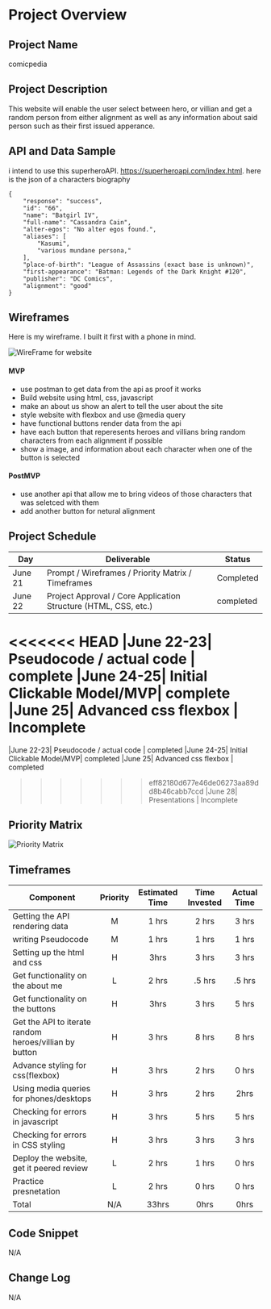 # Project Overview

## Project Name

comicpedia

## Project Description

This website will enable the user select between hero, or villian  and get a random person from either alignment as well as any information about said person such as their first issued apperance.

## API and Data Sample


i intend to use this superheroAPI. https://superheroapi.com/index.html. here is the json of a characters biography 
```
{
    "response": "success",
    "id": "66",
    "name": "Batgirl IV",
    "full-name": "Cassandra Cain",
    "alter-egos": "No alter egos found.",
    "aliases": [
        "Kasumi",
        "various mundane persona,"
    ],
    "place-of-birth": "League of Assassins (exact base is unknown)",
    "first-appearance": "Batman: Legends of the Dark Knight #120",
    "publisher": "DC Comics",
    "alignment": "good"
}
```
## Wireframes
Here is my wireframe. I built it first with a phone in mind.

![WireFrame for website](https://i.imgur.com/nRaLZOD.png " its wireframe of the website built for phone")




#### MVP 

- use postman to get data from the api as proof it works
- Build website using html, css, javascript
- make an about us show an alert to tell the user about the site
- style website with flexbox and use @media query 
- have  functional buttons render data from the api
- have each button that reperesents heroes and villians bring random characters from each alignment if possible
- show a image, and information about each character when one of the button is selected

#### PostMVP  

- use another api that allow me to bring videos of those characters that was seletced with them
- add another button for netural alignment

## Project Schedule



|  Day | Deliverable | Status
|---|---| ---|
|June 21| Prompt / Wireframes / Priority Matrix / Timeframes | Completed
|June 22| Project Approval / Core Application Structure (HTML, CSS, etc.) | completed 
<<<<<<< HEAD
|June 22-23| Pseudocode / actual code | complete
|June 24-25| Initial Clickable Model/MVP| complete
|June 25| Advanced css flexbox | Incomplete
=======
|June 22-23| Pseudocode / actual code | completed
|June 24-25| Initial Clickable Model/MVP| completed
|June 25| Advanced css flexbox | completed
>>>>>>> eff82180d677e46de06273aa89dd8b46cabb7ccd
|June 28| Presentations | Incomplete

## Priority Matrix



![Priority Matrix](https://i.imgur.com/da1eJFp.png)





## Timeframes


| Component | Priority | Estimated Time | Time Invested | Actual Time |
| --- | :---: |  :---: | :---: | :---: |
| Getting the API rendering data | M | 1 hrs| 2 hrs | 3 hrs |
| writing Pseudocode | M| 1 hrs| 1 hrs | 1 hrs |
| Setting up the html and css | H | 3hrs| 3 hrs | 3 hrs |
| Get functionality on the about me | L | 2 hrs| .5 hrs | .5 hrs |
| Get functionality on the buttons | H | 3hrs| 3 hrs | 5 hrs |
| Get the API to iterate random heroes/villian by button | H| 3 hrs| 8 hrs | 8 hrs |
| Advance styling for css(flexbox) | H | 3 hrs| 2 hrs | 0 hrs |
| Using media queries for phones/desktops | H | 3 hrs| 2 hrs | 2hrs |
| Checking for errors in javascript | H | 3 hrs| 5 hrs | 5 hrs |
| Checking for errors in CSS styling | H | 3 hrs| 3 hrs | 3 hrs |
| Deploy the website, get it peered review | L | 2 hrs| 1 hrs | 0 hrs |
| Practice presnetation | L | 2 hrs| 0 hrs | 0 hrs |
| Total | N/A | 33hrs| 0hrs | 0hrs |


## Code Snippet

N/A


## Change Log
N/A
